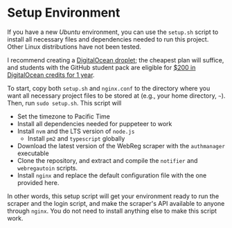 # Setup Environment
If you have a new _Ubuntu_ environment, you can use the `setup.sh` script to install all necessary files and dependencies needed to run this project. Other Linux distributions have not been tested.

I recommend creating a [DigitalOcean droplet](https://www.digitalocean.com/); the cheapest plan will suffice, and students with the GitHub student pack are eligible for [$200 in DigitalOcean credits for 1 year](https://education.github.com/pack/offers). 

To start, copy both `setup.sh` and `nginx.conf` to the directory where you want all necessary project files to be stored at (e.g., your home directory, `~`). Then, run `sudo setup.sh`. This script will
- Set the timezone to Pacific Time
- Install all dependencies needed for puppeteer to work
- Install `nvm` and the LTS version of `node.js`
    - Install `pm2` and `typescript` globally
- Download the latest version of the WebReg scraper with the `authmanager` executable
- Clone the repository, and extract and compile the `notifier` and `webregautoin` scripts.
- Install `nginx` and replace the default configuration file with the one provided here. 

In other words, this setup script will get your environment ready to run the scraper and the login script, and make the scraper's API available to anyone through `nginx`. You do not need to install anything else to make this script work.